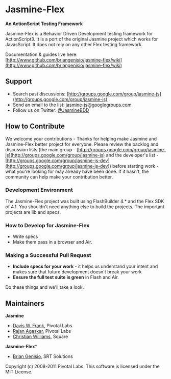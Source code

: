<a name="README">Jasmine-Flex</a>
=======
**An ActionScript Testing Framework**

Jasmine-Flex is a Behavior Driven Development testing framework for ActionScript3.  It is a port of the original Jasmine project which works for JavasScript. It does not rely on any other Flex testing framework.

Documentation & guides live here: [http://www.github.com/briangenisio/jasmine-flex/wiki](http://www.github.com/briangenisio/jasmine-flex/wiki)

## Support

* Search past discussions: [http://groups.google.com/group/jasmine-js](http://groups.google.com/group/jasmine-js)
* Send an email to the list: [jasmine-js@googlegroups.com](jasmine-js@googlegroups.com)
* Follow us on Twitter: [@JasmineBDD](http://twitter.com/JasmineBDD)

## How to Contribute

We welcome your contributions - Thanks for helping make Jasmine and Jasmine-Flex better project for everyone. Please review the backlog and discussion lists (the main group - [http://groups.google.com/group/jasmine-js](http://groups.google.com/group/jasmine-js) and the developer's list - [http://groups.google.com/group/jasmine-js-dev](http://groups.google.com/group/jasmine-js-dev)) before starting work - what you're looking for may already have been done. If it hasn't, the community can help make your contribution better.

### Development Environment

The Jasmine-Flex project was built using FlashBuilder 4.* and the Flex SDK of 4.1.  You shouldn't need anything else to build the projects.  The important projects are lib and specs.  

### How to Develop for Jasmine-Flex

* Write specs
* Make them pass in a browser and Air.


### Making a Successful Pull Request

* __Include specs for your work__ - it helps us understand your intent and makes sure that future development doesn't break your work
* __Ensure the full test suite is green__ in Flash and Air.

Do these things and we'll take a look.

## Maintainers

**Jasmine**
* [Davis W. Frank](mailto:dwfrank@pivotallabs.com), Pivotal Labs
* [Rajan Agaskar](mailto:rajan@pivotallabs.com), Pivotal Labs
* [Christian Williams](mailto:antixian666@gmail.com), Square

**Jasmine-Flex***
* [Brian Genisio](mailto:brian.genisio@srtsolutions.com), SRT Solutions

Copyright (c) 2008-2011 Pivotal Labs. This software is licensed under the MIT License.

